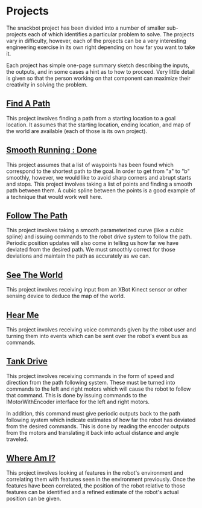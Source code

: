 # Projects

The snackbot project has been divided into a number of smaller sub-projects
each of which identifies a particular problem to solve.  The projects vary in
difficulty, however, each of the projects can be a very interesting engineering
exercise in its own right depending on how far you want to take it.

Each project has simple one-page summary sketch describing the inputs, the
outputs, and in some cases a hint as to how to proceed.  Very little detail is
given so that the person working on that component can maximize their
creativity in solving the problem.

## [Find A Path](project-find-a-path.html)

This project involves finding a path from a starting location to a goal
location.  It assumes that the starting location, ending location, and map
of the world are available (each of those is its own project).

## [Smooth Running : Done](project-smooth-running.html)

This project assumes that a list of waypoints has been found which correspond to
the shortest path to the goal.  In order to get from "a" to "b" smoothly,
however, we would like to avoid sharp corners and abrupt starts and stops.
This project involves taking a list of points and finding a smooth path between
them.  A cubic spline between the points is a good example of a technique that
would work well here.

## [Follow The Path](project-follow-the-path.html)

This project involves taking a smooth parameterized curve (like a cubic spline)
and issuing commands to the robot drive system to follow the path.  Periodic
position updates will also come in telling us how far we have deviated from
the desired path.  We must smoothly correct for those deviations and maintain
the path as accurately as we can.


## [See The World](project-see-the-world.html)

This project involves receiving input from an XBot Kinect sensor or other
sensing device to deduce the map of the world.

## [Hear Me](project-hear-me.html)

This project involves receiving voice commands given by the robot user and
turning them into events which can be sent over the robot's event bus as
commands.

## [Tank Drive](project-tank-drive.html)

This project involves receiving commands in the form of speed and direction
from the path following system.  These must be turned into commands to the left
and right motors which will cause the robot to follow that command.  This is
done by issuing commands to the IMotorWithEncoder interface for the left and
right motors.

In addition, this command must give periodic outputs back to the path following
system which indicate estimates of how far the robot has deviated from
the desired commands.  This is done by reading the encoder outputs from the
motors and translating it back into actual distance and angle traveled.

## [Where Am I?](project-where-am-i.html)

This project involves looking at features in the robot's environment and
correlating them with features seen in the environment previously.  Once the
features have been correlated, the position of the robot relative to those
features can be identified and a refined estimate of the robot's actual
position can be given.
